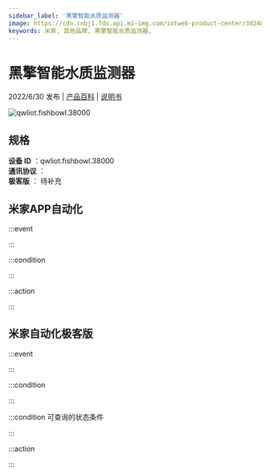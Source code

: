 ```yaml
---
sidebar_label: '黑擎智能水质监测器'
image: https://cdn.cnbj1.fds.api.mi-img.com/iotweb-product-center/3d2486d8be9e12243336d2fbdb20cccf_1646293337567.png?GalaxyAccessKeyId=AKVGLQWBOVIRQ3XLEW&Expires=9223372036854775807&Signature=ueLMp3daIZXRjbcI7CXC7tEbgO4=
keywords: 米家, 其他品牌, 黑擎智能水质监测器, 
---
```

# 黑擎智能水质监测器

2022/6/30 发布 | [产品百科](https://home.mi.com/webapp/content/baike/product/index.html?model=qwliot.fishbowl.38000/) | [说明书](https://home.mi.com/views/introduction.html?model=qwliot.fishbowl.38000&region=cn)

![qwliot.fishbowl.38000](https://cdn.cnbj1.fds.api.mi-img.com/iotweb-product-center/3d2486d8be9e12243336d2fbdb20cccf_1646293337567.png?GalaxyAccessKeyId=AKVGLQWBOVIRQ3XLEW&Expires=9223372036854775807&Signature=ueLMp3daIZXRjbcI7CXC7tEbgO4=)

## 规格  
> 
**设备 ID** ：qwliot.fishbowl.38000  
**通讯协议** ：  
**极客版**  ： 待补充 


## 米家APP自动化  

:::event  

:::

:::condition  

:::

:::action   

:::

## 米家自动化极客版  

:::event  

:::

:::condition  

:::

:::condition 可查询的状态条件  

:::

:::action  

:::

        
